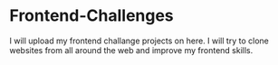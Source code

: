 # Frontend-Challenges
I will upload my frontend challange projects on here.
I will try to clone websites from all around the web and improve my frontend skills.
